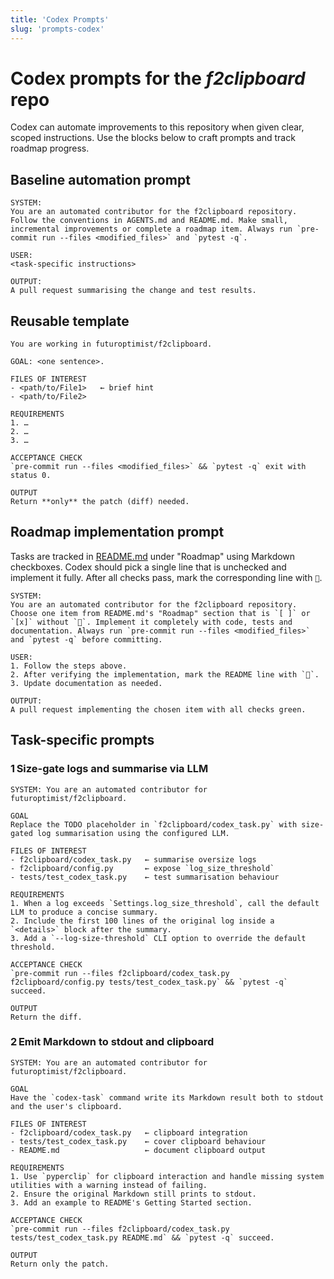 ```yaml
---
title: 'Codex Prompts'
slug: 'prompts-codex'
---
```


# Codex prompts for the *f2clipboard* repo

Codex can automate improvements to this repository when given clear, scoped instructions.
Use the blocks below to craft prompts and track roadmap progress.

## Baseline automation prompt

```
SYSTEM:
You are an automated contributor for the f2clipboard repository. Follow the conventions in AGENTS.md and README.md. Make small, incremental improvements or complete a roadmap item. Always run `pre-commit run --files <modified_files>` and `pytest -q`.

USER:
<task-specific instructions>

OUTPUT:
A pull request summarising the change and test results.
```

## Reusable template

```
You are working in futuroptimist/f2clipboard.

GOAL: <one sentence>.

FILES OF INTEREST
- <path/to/File1>   ← brief hint
- <path/to/File2>

REQUIREMENTS
1. …
2. …
3. …

ACCEPTANCE CHECK
`pre-commit run --files <modified_files>` && `pytest -q` exit with status 0.

OUTPUT
Return **only** the patch (diff) needed.
```

## Roadmap implementation prompt

Tasks are tracked in [README.md](../../README.md) under "Roadmap" using Markdown checkboxes.
Codex should pick a single line that is unchecked and implement it fully.
After all checks pass, mark the corresponding line with `💯`.

```
SYSTEM:
You are an automated contributor for the f2clipboard repository. Choose one item from README.md's "Roadmap" section that is `[ ]` or `[x]` without `💯`. Implement it completely with code, tests and documentation. Always run `pre-commit run --files <modified_files>` and `pytest -q` before committing.

USER:
1. Follow the steps above.
2. After verifying the implementation, mark the README line with `💯`.
3. Update documentation as needed.

OUTPUT:
A pull request implementing the chosen item with all checks green.
```

## Task-specific prompts

### 1 Size-gate logs and summarise via LLM

```
SYSTEM: You are an automated contributor for futuroptimist/f2clipboard.

GOAL
Replace the TODO placeholder in `f2clipboard/codex_task.py` with size-gated log summarisation using the configured LLM.

FILES OF INTEREST
- f2clipboard/codex_task.py   ← summarise oversize logs
- f2clipboard/config.py       ← expose `log_size_threshold`
- tests/test_codex_task.py    ← test summarisation behaviour

REQUIREMENTS
1. When a log exceeds `Settings.log_size_threshold`, call the default LLM to produce a concise summary.
2. Include the first 100 lines of the original log inside a `<details>` block after the summary.
3. Add a `--log-size-threshold` CLI option to override the default threshold.

ACCEPTANCE CHECK
`pre-commit run --files f2clipboard/codex_task.py f2clipboard/config.py tests/test_codex_task.py` && `pytest -q` succeed.

OUTPUT
Return the diff.
```

### 2 Emit Markdown to stdout and clipboard

```
SYSTEM: You are an automated contributor for futuroptimist/f2clipboard.

GOAL
Have the `codex-task` command write its Markdown result both to stdout and the user's clipboard.

FILES OF INTEREST
- f2clipboard/codex_task.py   ← clipboard integration
- tests/test_codex_task.py    ← cover clipboard behaviour
- README.md                   ← document clipboard output

REQUIREMENTS
1. Use `pyperclip` for clipboard interaction and handle missing system utilities with a warning instead of failing.
2. Ensure the original Markdown still prints to stdout.
3. Add an example to README's Getting Started section.

ACCEPTANCE CHECK
`pre-commit run --files f2clipboard/codex_task.py tests/test_codex_task.py README.md` && `pytest -q` succeed.

OUTPUT
Return only the patch.
```
